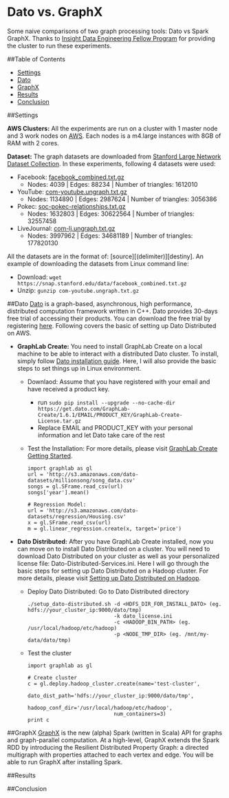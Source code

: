 # Dato vs. GraphX
Some naive comparisons of two graph processing tools: Dato vs Spark GraphX. 
Thanks to <a href= "http://insightdataengineering.com/" target="_blank">Insight Data Engineering Fellow Program</a> for providing the cluster to run these experiments.


##Table of Contents
- <a href= "https://github.com/keiraqz/dato-vs-graphx/blob/master/README.md#settings">Settings</a>
- <a href= "https://github.com/keiraqz/dato-vs-graphx/blob/master/README.md#dato">Dato</a>
- <a href= "https://github.com/keiraqz/dato-vs-graphx/blob/master/README.md#graphx">GraphX</a>
- <a href= "https://github.com/keiraqz/dato-vs-graphx/blob/master/README.md#results">Results</a>
- <a href= "https://github.com/keiraqz/dato-vs-graphx/blob/master/README.md#conclusion">Conclusion</a>


##Settings

**AWS Clusters:**
All the experiments are run on a cluster with 1 master node and 3 work nodes on <a href= "https://aws.amazon.com/" target="_blank">AWS</a>. Each nodes is a m4.large instances with 8GB of RAM with 2 cores. 

**Dataset:**
The graph datasets are downloaded from <a href= "https://snap.stanford.edu/data/" target="_blank">Stanford Large Network Dataset Collection</a>. In these experiments, following 4 datasets were used:
- Facebook: <a href= "https://snap.stanford.edu/data/egonets-Facebook.html" target="_blank">facebook_combined.txt.gz</a>
  + Nodes: 4039 | Edges: 88234 | Number of triangles: 1612010
- YouTube: <a href= "https://snap.stanford.edu/data/com-Youtube.html" target="_blank">com-youtube.ungraph.txt.gz</a>
  + Nodes: 1134890 | Edges: 2987624 | Number of triangles: 3056386
- Pokec: <a href= "https://snap.stanford.edu/data/soc-pokec.html" target="_blank">soc-pokec-relationships.txt.gz</a>
  + Nodes: 1632803 | Edges: 30622564 | Number of triangles: 32557458
- LiveJournal: <a href= "https://snap.stanford.edu/data/com-LiveJournal.html" target="_blank">com-lj.ungraph.txt.gz</a>
  + Nodes: 3997962 | Edges: 34681189 | Number of triangles: 177820130

All the datasets are in the format of: [source][(delimiter)][destiny]. An example of downloading the datasets from Linux command line:
  - Download: ```wget https://snap.stanford.edu/data/facebook_combined.txt.gz```
  - Unzip: ```gunzip com-youtube.ungraph.txt.gz```


##Dato
<a href= "https://dato.com/" target="_blank">Dato</a> is a graph-based, asynchronous, high performance, distributed computation framework written in C++. Dato provides 30-days free trial of accessing their products. You can download the free trial by registering <a href= "https://dato.com/download/" target="_blank">here</a>.  Following covers the basic of setting up Dato Distributed on AWS.

- **GraphLab Create:** You need to install GraphLab Create on a local machine to be able to interact with a distributed Dato cluster. To install, simply follow <a href= "https://dato.com/download/install-graphlab-create.html" target="_blank">Dato installation guide</a>. Here, I will also provide the basic steps to set things up in Linux environment.
  - Downlaod: Assume that you have registered with your email and have received a product key.
    - run ```sudo pip install --upgrade --no-cache-dir https://get.dato.com/GraphLab-Create/1.6.1/EMAIL/PRODUCT_KEY/GraphLab-Create-License.tar.gz```
    - Replace EMAIL and PRODUCT_KEY with your personal information and let Dato take care of the rest
  - Test the Installation: For more details, please visit <a href= "https://dato.com/learn/userguide/install.html" target="_blank">GraphLab Create Getting Started</a>.

    ```{python}
    import graphlab as gl
    url = 'http://s3.amazonaws.com/dato-datasets/millionsong/song_data.csv'
    songs = gl.SFrame.read_csv(url)
    songs['year'].mean()
    
    # Regression Model:
    url = 'http://s3.amazonaws.com/dato-datasets/regression/Housing.csv'
    x = gl.SFrame.read_csv(url)
    m = gl.linear_regression.create(x, target='price')
    ```

- **Dato Distributed:** After you have GraphLab Create installed, now you can move on to install Dato Distributed on a cluster. You will need to download Dato Distributed on your cluster as well as your personalized license file: Dato-Distributed-Services.ini. Here I will go through the basic steps for setting up Dato Distributed on a Hadoop cluster. For more details, please visit <a href= "https://dato.com/learn/userguide/deployment/pipeline-hadoop-setup.html" target="_blank">Setting up Dato Distributed on Hadoop</a>.
  - Deploy Dato Distributed: Go to Dato Distributed directory

    ```{engine='sh'}
    ./setup_dato-distributed.sh -d <HDFS_DIR_FOR_INSTALL_DATO> (eg. hdfs://your_cluster_ip:9000/dato/tmp)
                                -k dato_license.ini 
                                -c <HADOOP_BIN_PATH> (eg. /usr/local/hadoop/etc/hadoop)
                                -p <NODE_TMP_DIR> (eg. /mnt/my-data/dato/tmp)
    ```
  - Test the cluster
    ```{python}
    import graphlab as gl

    # Create cluster
    c = gl.deploy.hadoop_cluster.create(name='test-cluster',
                                dato_dist_path='hdfs://your_cluster_ip:9000/dato/tmp',
                                hadoop_conf_dir='/usr/local/hadoop/etc/hadoop',
                                num_containers=3)
    print c
    ```

##GraphX
<a href= "https://spark.apache.org/docs/1.1.0/graphx-programming-guide.html" target="_blank">GraphX</a> is the new (alpha) Spark (written in Scala) API for graphs and graph-parallel computation. At a high-level, GraphX extends the Spark RDD by introducing the Resilient Distributed Property Graph: a directed multigraph with properties attached to each vertex and edge. You will be able to run GraphX after installing Spark.


##Results


##Conclusion
